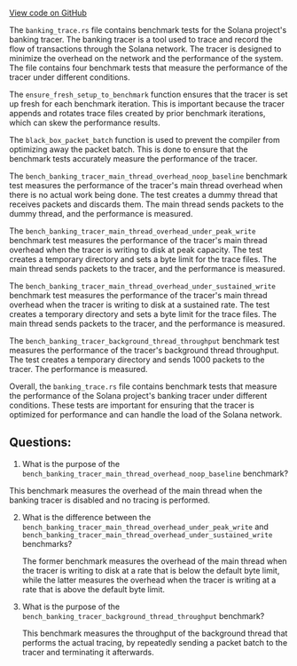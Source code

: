 [View code on GitHub](https://github.com/solana-labs/solana/blob/master/core/benches/banking_trace.rs)

The `banking_trace.rs` file contains benchmark tests for the Solana project's banking tracer. The banking tracer is a tool used to trace and record the flow of transactions through the Solana network. The tracer is designed to minimize the overhead on the network and the performance of the system. The file contains four benchmark tests that measure the performance of the tracer under different conditions.

The `ensure_fresh_setup_to_benchmark` function ensures that the tracer is set up fresh for each benchmark iteration. This is important because the tracer appends and rotates trace files created by prior benchmark iterations, which can skew the performance results.

The `black_box_packet_batch` function is used to prevent the compiler from optimizing away the packet batch. This is done to ensure that the benchmark tests accurately measure the performance of the tracer.

The `bench_banking_tracer_main_thread_overhead_noop_baseline` benchmark test measures the performance of the tracer's main thread overhead when there is no actual work being done. The test creates a dummy thread that receives packets and discards them. The main thread sends packets to the dummy thread, and the performance is measured.

The `bench_banking_tracer_main_thread_overhead_under_peak_write` benchmark test measures the performance of the tracer's main thread overhead when the tracer is writing to disk at peak capacity. The test creates a temporary directory and sets a byte limit for the trace files. The main thread sends packets to the tracer, and the performance is measured.

The `bench_banking_tracer_main_thread_overhead_under_sustained_write` benchmark test measures the performance of the tracer's main thread overhead when the tracer is writing to disk at a sustained rate. The test creates a temporary directory and sets a byte limit for the trace files. The main thread sends packets to the tracer, and the performance is measured.

The `bench_banking_tracer_background_thread_throughput` benchmark test measures the performance of the tracer's background thread throughput. The test creates a temporary directory and sends 1000 packets to the tracer. The performance is measured.

Overall, the `banking_trace.rs` file contains benchmark tests that measure the performance of the Solana project's banking tracer under different conditions. These tests are important for ensuring that the tracer is optimized for performance and can handle the load of the Solana network.
## Questions: 
 1. What is the purpose of the `bench_banking_tracer_main_thread_overhead_noop_baseline` benchmark?
   
   This benchmark measures the overhead of the main thread when the banking tracer is disabled and no tracing is performed.

2. What is the difference between the `bench_banking_tracer_main_thread_overhead_under_peak_write` and `bench_banking_tracer_main_thread_overhead_under_sustained_write` benchmarks?
   
   The former benchmark measures the overhead of the main thread when the tracer is writing to disk at a rate that is below the default byte limit, while the latter measures the overhead when the tracer is writing at a rate that is above the default byte limit.

3. What is the purpose of the `bench_banking_tracer_background_thread_throughput` benchmark?
   
   This benchmark measures the throughput of the background thread that performs the actual tracing, by repeatedly sending a packet batch to the tracer and terminating it afterwards.
